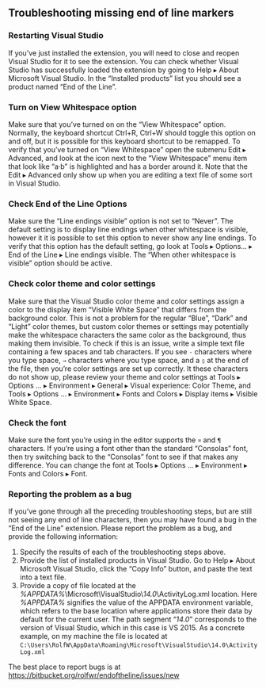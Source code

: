 ﻿## Troubleshooting missing end of line markers
### Restarting Visual Studio
If you’ve just installed the extension, you will need to close and reopen
Visual Studio for it to see the extension.  You can check whether Visual
Studio has successfully loaded the extension by going to Help ▸ About Microsoft
Visual Studio. In the “Installed products” list you should see a product named
“End of the Line”.

### Turn on View Whitespace option
Make sure that you’ve turned on on the “View Whitespace” option. Normally, the
keyboard shortcut Ctrl+R, Ctrl+W should toggle this option on and off, but it
is possible for this keyboard shortcut to be remapped. To verify that you’ve
turned on “View Whitespace” open the submenu Edit ▸ Advanced, and look at the
icon next to the “View Whitespace” menu item that look like “a·b” is
highlighted and has a border around it. Note that the Edit ▸ Advanced only
show up when you are editing a text file of some sort in Visual Studio.

### Check End of the Line Options
Make sure the “Line endings visible” option is not set to “Never”. The default
setting is to display line endings when other whitespace is visible, however it
it is possible to set this option to never show any line endings. To verify
that this option has the default setting, go look at Tools ▸ Options... ▸
End of the Line ▸ Line endings visible. The “When other whitespace is visible”
option should be active.

### Check color theme and color settings
Make sure that the Visual Studio color theme and color settings assign a color
to the display item “Visible White Space” that differs from the background
color. This is not a problem for the regular “Blue”, “Dark” and “Light” color
themes, but custom color themes or settings may potentially make the whitespace
characters the same color as the background, thus making them invisible. To
check if this is an issue, write a simple text file containing a few spaces and
tab characters. If you see `·` characters where you type space, `→` characters
where you type space, and a `▯` at the end of the file, then you’re color
settings are set up correctly. It these characters do not show up, please
review your theme and color settings at Tools ▸ Options … ▸ Environment ▸
General ▸ Visual experience: Color Theme, and Tools ▸ Options … ▸ Environment ▸
Fonts and Colors ▸ Display items ▸ Visible White Space.

### Check the font
Make sure the font you’re using in the editor supports the `¤` and `¶`
characters. If you’re using a font other than the standard “Consolas” font,
then try switching back to the “Consolas” font to see if that makes any
difference. You can change the font at  Tools ▸ Options … ▸ Environment ▸
Fonts and Colors ▸ Font.

### Reporting the problem as a bug
If you’ve gone through all the preceding troubleshooting steps, but are still
not seeing any end of line characters, then you may have found a bug in the
“End of the Line” extension. Please report the problem as a bug, and provide
the following information:

1. Specify the results of each of the troubleshooting steps above.
2. Provide the list of installed products in Visual Studio. Go to Help ▸ About
   Microsoft Visual Studio, click the “Copy Info” button, and paste the text
   into a text file.
3. Provide a copy of file located at the
   _%APPDATA%_\Microsoft\VisualStudio\\_14.0_\ActivityLog.xml location. Here
   _%APPDATA%_ signifies the value of the APPDATA environment variable, which
   refers to the base location where applications store their data by default
   for the current user. The path segment “_14.0_” corresponds to the version
   of Visual Studio, which in this case is VS 2015. As a concrete example, on
   my machine the file is located at
   `C:\Users\RolfW\AppData\Roaming\Microsoft\VisualStudio\14.0\ActivityLog.xml`

The best place to report bugs is at https://bitbucket.org/rolfwr/endoftheline/issues/new
